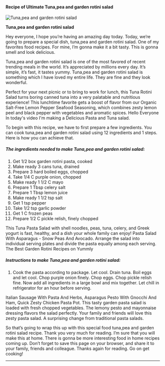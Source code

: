             

#### Recipe of Ultimate Tuna,pea and garden rotini salad

![Tuna,pea and garden rotini salad](https://img-global.cpcdn.com/recipes/fa715fbe3034ed83/751x532cq70/tunapea-and-garden-rotini-salad-recipe-main-photo.jpg)

**Tuna,pea and garden rotini salad**

Hey everyone, I hope you’re having an amazing day today. Today, we’re going to prepare a special dish, tuna,pea and garden rotini salad. One of my favorites food recipes. For mine, I’m gonna make it a bit tasty. This is gonna smell and look delicious.

Tuna,pea and garden rotini salad is one of the most favored of recent trending meals in the world. It’s appreciated by millions every day. It’s simple, it’s fast, it tastes yummy. Tuna,pea and garden rotini salad is something which I have loved my entire life. They are fine and they look wonderful.

Perfect for your next picnic or to bring to work for lunch, this Tuna Rotini Salad turns boring canned tuna into a very palatable and nutritious experience! This lunchtime favorite gets a boost of flavor from our Organic Salt-Free Lemon Pepper Seafood Seasoning, which combines zesty lemon peel and black pepper with vegetables and aromatic spices. Hello Everyone In today's video I'm making a Delicious Pasta and Tuna salad.

To begin with this recipe, we have to first prepare a few ingredients. You can cook tuna,pea and garden rotini salad using 12 ingredients and 1 steps. Here is how you can achieve that.

##### The ingredients needed to make Tuna,pea and garden rotini salad:

1.  Get 1/2 box garden rotini pasta, cooked
2.  Make ready 3 cans tuna, drained
3.  Prepare 3 hard boiled eggs, chopped
4.  Take 1/4 C purple onion, chopped
5.  Make ready 1 1/2 C mayo
6.  Prepare 1 Tbsp celery salt
7.  Prepare 1 Tbsp lemon juice
8.  Make ready 1 1/2 tsp salt
9.  Get 1 tsp pepper
10.  Take 1/2 tsp garlic powder
11.  Get 1 C frozen peas
12.  Prepare 1/2 C pickle relish, finely chopped

This Tuna Pasta Salad with shell noodles, peas, tuna, celery, and Greek yogurt is fast, healthy, and a dish your whole family can enjoy! Pasta Salad With Asparagus - Snow Peas And Avocado. Arrange the salad into individual serving plates and divide the pasta equally among each serving. The Best Garden Rotini Recipes on Yummly

##### Instructions to make Tuna,pea and garden rotini salad:

1.  Cook the pasta according to package. Let cool. Drain tuna. Boil eggs and let cool. Chop purple onion finely. Chop eggs. Chop pickle relish fine. Now add all ingredients in a large bowl and mix together. Let chill in refrigerator for an hour before serving.

Italian Sausage With Pasta And Herbs, Asparagus Pesto With Gnocchi And Ham, Quick Zesty Chicken Pasta Pot. This tasty garden pasta salad is loaded with fresh chopped vegetables. The lemony pesto and mayonnaise dressing flavors the salad perfectly. Your family and friends will love this zesty pasta salad. A surprising change from traditional pasta salads.

So that’s going to wrap this up with this special food tuna,pea and garden rotini salad recipe. Thank you very much for reading. I’m sure that you will make this at home. There is gonna be more interesting food in home recipes coming up. Don’t forget to save this page on your browser, and share it to your family, friends and colleague. Thanks again for reading. Go on get cooking!

* * *